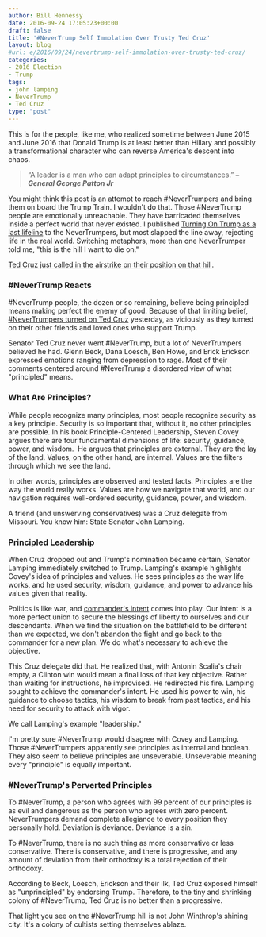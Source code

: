 ```yaml
---
author: Bill Hennessy
date: 2016-09-24 17:05:23+00:00
draft: false
title: '#NeverTrump Self Immolation Over Trusty Ted Cruz'
layout: blog
#url: e/2016/09/24/nevertrump-self-immolation-over-trusty-ted-cruz/
categories:
- 2016 Election
- Trump
tags:
- john lamping
- NeverTrump
- Ted Cruz
type: "post"
---
```


This is for the people, like me, who realized sometime between June 2015 and June 2016 that Donald Trump is at least better than Hillary and possibly a transformational character who can reverse America's descent into chaos.



> “A leader is a man who can adapt principles to circumstances.”
**_– General George Patton Jr_**



You might think this post is an attempt to reach #NeverTrumpers and bring them on board the Trump Train. I wouldn't do that. Those #NeverTrump people are emotionally unreachable. They have barricaded themselves inside a perfect world that never existed. I published [Turning On Trump as a last lifeline](https://amzn.to/2dhU6WR) to the NeverTrumpers, but most slapped the line away, rejecting life in the real world. Switching metaphors, more than one NeverTrumper told me, "this is the hill I want to die on."

[Ted Cruz just called in the airstrike on their position on that hill](https://www.thegatewaypundit.com/2016/09/breking-ted-cruz-endorses-donald-trump-facebook-post/).



### #NeverTrump Reacts



#NeverTrump people, the dozen or so remaining, believe being principled means making perfect the enemy of good. Because of that limiting belief, [#NeverTrumpers turned on Ted Cruz](https://www.breitbart.com/big-government/2016/09/23/never-trump-explodes-ted-cruz-backs-donald-trump-president/) yesterday, as viciously as they turned on their other friends and loved ones who support Trump.

Senator Ted Cruz never went #NeverTrump, but a lot of NeverTrumpers believed he had. Glenn Beck, Dana Loesch, Ben Howe, and Erick Erickson expressed emotions ranging from depression to rage. Most of their comments centered around #NeverTrump's disordered view of what "principled" means.



### What Are Principles?



While people recognize many principles, most people recognize security as a key principle. Security is so important that, without it, no other principles are possible. In his book Principle-Centered Leadership, Steven Covey argues there are four fundamental dimensions of life: security, guidance, power, and wisdom.  He argues that principles are external. They are the lay of the land. Values, on the other hand, are internal. Values are the filters through which we see the land.

In other words, principles are observed and tested facts. Principles are the way the world really works. Values are how we navigate that world, and our navigation requires well-ordered security, guidance, power, and wisdom.

A friend (and unswerving conservatives) was a Cruz delegate from Missouri. You know him: State Senator John Lamping.



### Principled Leadership



When Cruz dropped out and Trump's nomination became certain, Senator Lamping immediately switched to Trump. Lamping's example highlights Covey's idea of principles and values. He sees principles as the way life works, and he used security, wisdom, guidance, and power to advance his values given that reality.

Politics is like war, and [commander's intent](https://hennessysview.com/2015/12/30/one-thing-the-military-teaches-that-business-school-doesnt/) comes into play. Our intent is a more perfect union to secure the blessings of liberty to ourselves and our descendants. When we find the situation on the battlefield to be different than we expected, we don't abandon the fight and go back to the commander for a new plan. We do what's necessary to achieve the objective.

This Cruz delegate did that. He realized that, with Antonin Scalia's chair empty, a Clinton win would mean a final loss of that key objective. Rather than waiting for instructions, he improvised. He redirected his fire. Lamping sought to achieve the commander's intent. He used his power to win, his guidance to choose tactics, his wisdom to break from past tactics, and his need for security to attack with vigor.

We call Lamping's example "leadership."

I'm pretty sure #NeverTrump would disagree with Covey and Lamping. Those #NeverTrumpers apparently see principles as internal and boolean. They also seem to believe principles are unseverable. Unseverable meaning every "principle" is equally important.



### #NeverTrump's Perverted Principles



To #NeverTrump, a person who agrees with 99 percent of our principles is as evil and dangerous as the person who agrees with zero percent. NeverTrumpers demand complete allegiance to every position they personally hold. Deviation is deviance. Deviance is a sin.

To #NeverTrump, there is no such thing as more conservative or less conservative. There is conservative, and there is progressive, and any amount of deviation from their orthodoxy is a total rejection of their orthodoxy.

According to Beck, Loesch, Erickson and their ilk, Ted Cruz exposed himself as "unprincipled" by endorsing Trump. Therefore, to the tiny and shrinking colony of #NeverTrump, Ted Cruz is no better than a progressive.

That light you see on the #NeverTrump hill is not John Winthrop's shining city. It's a colony of cultists setting themselves ablaze.
